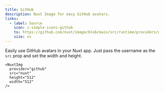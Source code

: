 ```yaml
---
title: GitHub
description: Nuxt Image for easy GitHub avatars.
links:
  - label: Source
    icon: i-simple-icons-github
    to: https://github.com/nuxt/image/blob/main/src/runtime/providers/github.ts
    size: xs
---
```


Easily use GitHub avatars in your Nuxt app. Just pass the username as the `src` prop and set the width and height.


```vue
<NuxtImg
  provider="github"
  src="nuxt"
  height="512"
  width="512"
/>
```


